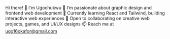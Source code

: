 Hi there! 👋 I'm Ugochukwu
👀 I’m passionate about graphic design and frontend web development
🌱 Currently learning React and Tailwind, building interactive web experiences
💞️ Open to collaborating on creative web projects, games, and UI/UX designs
📫 Reach me at ugo16okafor@gmail.com

